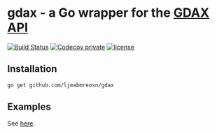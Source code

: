 # gdax - a Go wrapper for the [GDAX API](https://docs.gdax.com/)
[![Build Status](https://travis-ci.com/ljeabmreosn/gdax.svg?token=UZg5bgQmBdBrjncQGdHb&branch=master)](https://travis-ci.com/ljeabmreosn/gdax) [![Codecov private](https://codecov.io/gh/ljeabmreosn/gdax/branch/master/graphs/badge.svg?branch=master&token=2dtVgsyRV2)](https://codecov.io/gh/ljeabmreosn/gdax) [![license](https://img.shields.io/github/license/mashape/apistatus.svg)](https://github.com/ljeabmreosn/gdax/blob/master/LICENSE)

## Installation

```bash
go get github.com/ljeabmreosn/gdax
```

## Examples

See [here](https://github.com/ljeabmreosn/gdax/tree/master/example).
